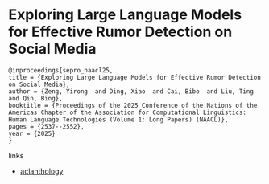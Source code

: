 # Exploring Large Language Models for Effective Rumor Detection on Social Media

```
@inproceedings{sepro_naacl25,
title = {Exploring Large Language Models for Effective Rumor Detection on Social Media},
author = {Zeng, Yirong  and Ding, Xiao  and Cai, Bibo  and Liu, Ting  and Qin, Bing},
booktitle = {Proceedings of the 2025 Conference of the Nations of the Americas Chapter of the Association for Computational Linguistics: Human Language Technologies (Volume 1: Long Papers) (NAACL)},
pages = {2537--2552},
year = {2025}
}
```

links
- [aclanthology](https://aclanthology.org/2025.naacl-long.128/)
